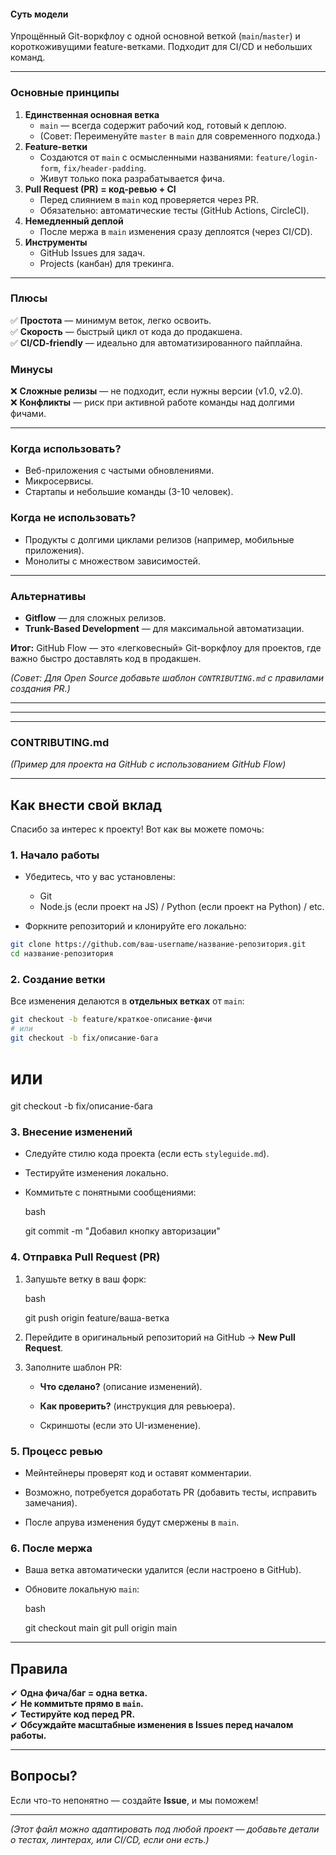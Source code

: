 #### **Суть модели**

Упрощённый Git-воркфлоу с одной основной веткой (`main`/`master`) и короткоживущими feature-ветками. Подходит для CI/CD и небольших команд.

---
### **Основные принципы**

1. **Единственная основная ветка**    
    - `main` — всегда содержит рабочий код, готовый к деплою.        
    - (Совет: Переименуйте `master` в `main` для современного подхода.)
2. **Feature-ветки**    
    - Создаются от `main` с осмысленными названиями: `feature/login-form`, `fix/header-padding`.        
    - Живут только пока разрабатывается фича.    
3. **Pull Request (PR) = код-ревью + CI**    
    - Перед слиянием в `main` код проверяется через PR.        
    - Обязательно: автоматические тесты (GitHub Actions, CircleCI).    
4. **Немедленный деплой**    
    - После мержа в `main` изменения сразу деплоятся (через CI/CD).    
5. **Инструменты**    
    - GitHub Issues для задач.        
    - Projects (канбан) для трекинга.

---
### **Плюсы**  
✅ **Простота** — минимум веток, легко освоить.  
✅ **Скорость** — быстрый цикл от кода до продакшена.  
✅ **CI/CD-friendly** — идеально для автоматизированного пайплайна.

### **Минусы**  
❌ **Сложные релизы** — не подходит, если нужны версии (v1.0, v2.0).  
❌ **Конфликты** — риск при активной работе команды над долгими фичами.

---
### **Когда использовать?**
- Веб-приложения с частыми обновлениями.    
- Микросервисы.    
- Стартапы и небольшие команды (3-10 человек).    

### **Когда не использовать?**
- Продукты с долгими циклами релизов (например, мобильные приложения).    
- Монолиты с множеством зависимостей.

---
### **Альтернативы**
- **Gitflow** — для сложных релизов.
- **Trunk-Based Development** — для максимальной автоматизации.

**Итог:** GitHub Flow — это «легковесный» Git-воркфлоу для проектов, где важно быстро доставлять код в продакшен.

_(Совет: Для Open Source добавьте шаблон `CONTRIBUTING.md` с правилами создания PR.)_

---
---
---
### **CONTRIBUTING.md**

_(Пример для проекта на GitHub с использованием GitHub Flow)_

---

## **Как внести свой вклад**
Спасибо за интерес к проекту! Вот как вы можете помочь:

### **1. Начало работы**
- Убедитесь, что у вас установлены:    
    - Git        
    - Node.js (если проект на JS) / Python (если проект на Python) / etc.
    
- Форкните репозиторий и клонируйте его локально:
```bash
git clone https://github.com/ваш-username/название-репозитория.git
cd название-репозитория
```

### **2. Создание ветки**
Все изменения делаются в **отдельных ветках** от `main`:
```bash
git checkout -b feature/краткое-описание-фичи  
# или  
git checkout -b fix/описание-бага  
```

# или  
git checkout -b fix/описание-бага  

### **3. Внесение изменений**

- Следуйте стилю кода проекта (если есть `styleguide.md`).
    
- Тестируйте изменения локально.
    
- Коммитьте с понятными сообщениями:
    
    bash
    
    git commit -m "Добавил кнопку авторизации"
    

### **4. Отправка Pull Request (PR)**

1. Запушьте ветку в ваш форк:
    
    bash
    
    git push origin feature/ваша-ветка
    
2. Перейдите в оригинальный репозиторий на GitHub → **New Pull Request**.
    
3. Заполните шаблон PR:
    
    - **Что сделано?** (описание изменений).
        
    - **Как проверить?** (инструкция для ревьюера).
        
    - Скриншоты (если это UI-изменение).
        

### **5. Процесс ревью**

- Мейнтейнеры проверят код и оставят комментарии.
    
- Возможно, потребуется доработать PR (добавить тесты, исправить замечания).
    
- После апрува изменения будут смержены в `main`.
    

### **6. После мержа**

- Ваша ветка автоматически удалится (если настроено в GitHub).
    
- Обновите локальную `main`:
    
    bash
    
    git checkout main
    git pull origin main
    

---

## **Правила**

✔ **Одна фича/баг = одна ветка.**  
✔ **Не коммитьте прямо в `main`.**  
✔ **Тестируйте код перед PR.**  
✔ **Обсуждайте масштабные изменения в Issues перед началом работы.**

---

## **Вопросы?**

Если что-то непонятно — создайте **Issue**, и мы поможем!

---

_(Этот файл можно адаптировать под любой проект — добавьте детали о тестах, линтерах, или CI/CD, если они есть.)_